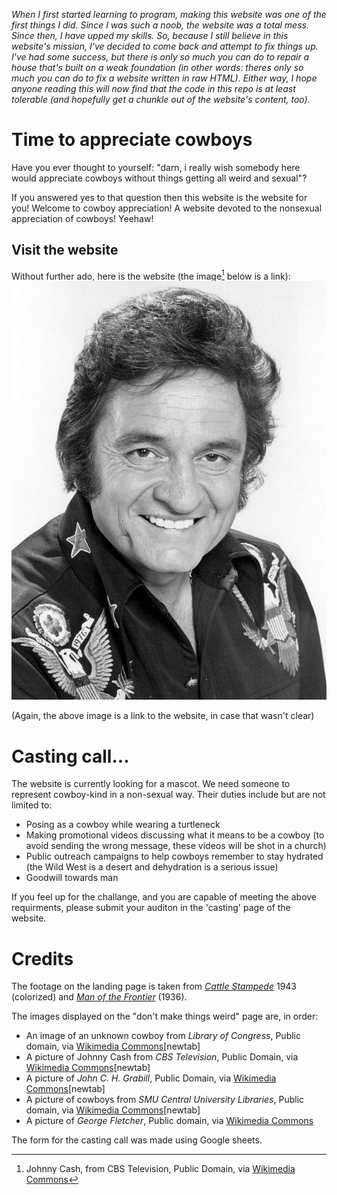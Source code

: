 <em>When I first started learning to program, making this website was one of the first things I did. Since I was such a noob, the website was a total mess. Since then, I have upped my skills. So, because I still believe in this website's mission, I've decided to come back and attempt to fix things up. I've had some success, but there is only so much you can do to repair a house that's built on a weak foundation (in other words: theres only so much you can do to fix a website written in raw HTML). Either way, I hope anyone reading this will now find that the code in this repo is at least tolerable (and hopefully get a chunkle out of the website's content, too).</em>

# Time to appreciate cowboys
Have you ever thought to yourself: "darn, i really wish somebody here would appreciate cowboys without things getting all weird and sexual"?

If you answered yes to that question then this website is the website for you! Welcome to cowboy appreciation! A website devoted to the nonsexual appreciation of cowboys! Yeehaw!

## Visit the website
Without further ado, here is the website (the image[^1] below is a link):
[![the coywboy of our times](images/cash.jpg)](https://604adrian.github.io/cowboy-appreciation/)

(Again, the above image is a link to the website, in case that wasn't clear)

# Casting call...
The website is currently looking for a mascot. We need someone to represent cowboy-kind in a non-sexual way. Their duties include but are not limited to:
- Posing as a cowboy while wearing a turtleneck
- Making promotional videos discussing what it means to be a cowboy (to avoid sending the wrong message, these videos will be shot in a church)
- Public outreach campaigns to help cowboys remember to stay hydrated (the Wild West is a desert and dehydration is a serious issue)
- Goodwill towards man

If you feel up for the challange, and you are capable of meeting the above requirments, please submit your auditon in the 'casting' page of the website.

# Credits
The footage on the landing page is taken from _[Cattle Stampede](https://archive.org/details/cattle-stampede-1943-colorized)_ 1943 (colorized) and _[Man of the Frontier](https://archive.org/details/ManOfTheFrontier19361080p)_ (1936).

The images displayed on the "don't make things weird" page are, in order:

- An image of an unknown cowboy from _Library of Congress_, Public domain, via [Wikimedia Commons](https://commons.wikimedia.org/wiki/File:A_cowboy-LCCN2008678055.jpg)[newtab]
- A picture of Johnny Cash from _CBS Television_, Public Domain, via [Wikimedia Commons](https://commons.wikimedia.org/wiki/File:Johnny_Cash_1977.jpg)[newtab]
- A picture of _John C. H. Grabill_, Public Domain, via [Wikimedia Commons](https://commons.wikimedia.org/wiki/File:Grabill_-_The_Cow_Boy-edit.jpg)[newtab]
- A picture of cowboys from _SMU Central University Libraries_, Public domain, via [Wikimedia Commons](https://upload.wikimedia.org/wikipedia/commons/f/f7/Cowboys_on_horseback_with_cattle_%2812178895856%29.jpg)[newtab]
- A picture of _George Fletcher_, Public domain, via [Wikimedia Commons](https://commons.wikimedia.org/wiki/File:George_Pendleton_Pendleton_Round_Up_Rodeo.jpg)

The form for the casting call was made using Google sheets.


[^1]: Johnny Cash, from CBS Television, Public Domain, via [Wikimedia Commons](https://commons.wikimedia.org/wiki/File:Johnny_Cash_1977.jpg)
